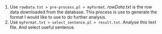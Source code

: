 1. Use ```rowData.txt > pre-process.pl > myFormat```. *rowData.txt* is the row data downloaded from the database.
    This process is use to generate the format I would like to use to do further analysis.
2. Use ```myFormat.txt > select_sentence.pl > result.txt```. 
    Analyse this text file. And select useful sentence.